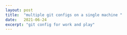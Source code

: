 ```yaml
---
layout: post
title:  "multiple git configs on a single machine "
date:   2021-06-24
excerpt: "git config for work and play"   
---
```

